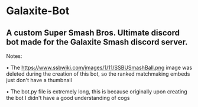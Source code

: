 # Galaxite-Bot

<h2>A custom Super Smash Bros. Ultimate discord bot made for the Galaxite Smash discord server.</h2>

Notes:

• The https://www.ssbwiki.com/images/1/11/SSBUSmashBall.png image was deleted during the creation of this bot, so the ranked matchmaking embeds just don't have a thumbnail

• The bot.py file is extremely long, this is because originally upon creating the bot I didn't have a good understanding of cogs

